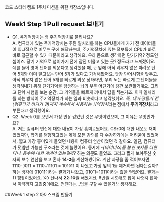 코드 스타터 캠프 1주차 미션을 위한 저장소입니다.
## Week1 Step 1 Pull request 보내기 
- Q1. 주기억장치는 왜 주기억장치로 불리나요? </br> A. 컴퓨터에 있는 주기억장치는 주된 일처리를 하는 CPU들에게 가기 전 데이터들이 임시적으로 머무는 곳에 해당하는데, 주기억장치에 있는 정보들에 CPU가 바로바로 접근할 수 있기 때문이라고 생각해요. 우리 몸으로 생각하면 단기기억? 정도인 셈이죠. 장기 기억으로 넘어가기 전에 잠깐 머물고 있는 곳? 정도라고 느껴졌어요. 예를 들어 영어 단어를 외운다고 생각했을 때, 눈 앞에 아직 외우지 않은 어려운 단어 5개와 이미 알고있는 단어 5개가 있다고 가정해봤어요. 당장 단어시험을 앞두고, 아직 외우지 않은 단어 5개를 빠르게 외운 상태라면, 우리 뇌는 빠르게 그 단어들을 생각해내기 위해 단기기억을 담당하는 뇌의 부분 어딘가에 잠깐 보관할거예요. 그리고 단어 시험을 보는 순간, 그 기억들을 빠르게 꺼내서 답을 적는거죠. 이때 일처리를 하는 방식이 주기억장치가 하는 일과 비슷하다고 생각했어요. *즉, 내가 잠들기 전(컴퓨터가 꺼지기 전)까지 계속해서 사용하는 기억장치*라는 점에서 **주기억장치**라고 부른다고 생각했어요. </br>
- Q2. Week 0를 보면서 가장 인상 깊었던 것은 무엇이었으며, 그 이유는 무엇인가요? </br> A. 저는 컴퓨터 연산에 대한 내용이 가장 흥미로웠어요. CS50에 대한 내용도 재미있었지만, 학기를 병행하고있는 제게 모든 강의를 다 수강하기에는 어려움이 있었어서, 짧고 가장 흥미있게 들었던 내용이 컴퓨터 연산이었던 것 같아요. 일단, 컴퓨터가 덧셈만 가능한 구조라는 것에 놀랐어요. 동시에 *-(마이너스)를 붙인 숫자를 더한다니. 음수에 대한 개념이 있는걸까?* 하는 의문도 들었죠. 그리고 짧게 보여주신 숫자의 보수 연산을 보고 혼자 **14-3**을 계산해봤어요. 계산 과정을 좀 적어보자면, </br> 1110-0011 = 1110+11101 = 101011 이 나왔고 가장 앞의 1을 제거하면 된다는걸까? 하는 생각에 01011이라는 결과가 나왔고, 01011=1011이라는 값을 얻었어요. 결과는 11 정답이었어요. XD 신나서 **22-10**을 해봤지만, 5번을 시도해도 답이 나오지 않아서 아직까지 고민중이에요. 언젠가는...답을 구할 수 있을거라 생각해요. 

##Week 1 step 2 아이스크림 만들기 
